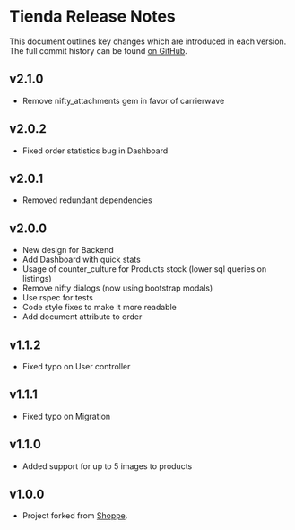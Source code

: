 # Tienda Release Notes

This document outlines key changes which are introduced in each version. The full commit history can be found [on GitHub](http://github.com/pepito2k/tienda-core).

## v2.1.0

* Remove nifty_attachments gem in favor of carrierwave

## v2.0.2

* Fixed order statistics bug in Dashboard

## v2.0.1

* Removed redundant dependencies

## v2.0.0

* New design for Backend
* Add Dashboard with quick stats
* Usage of counter_culture for Products stock (lower sql queries on listings)
* Remove nifty dialogs (now using bootstrap modals)
* Use rspec for tests
* Code style fixes to make it more readable
* Add document attribute to order

## v1.1.2

* Fixed typo on User controller

## v1.1.1

* Fixed typo on Migration

## v1.1.0

* Added support for up to 5 images to products

## v1.0.0

* Project forked from [Shoppe](http://github.com/tryshoppe/core).
